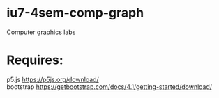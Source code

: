 # iu7-4sem-comp-graph
Computer graphics labs

# Requires:
p5.js https://p5js.org/download/   
bootstrap https://getbootstrap.com/docs/4.1/getting-started/download/
